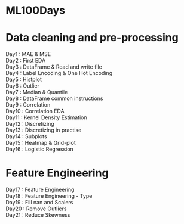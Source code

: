 # ML100Days
# Data cleaning and pre-processing  
Day1 : MAE & MSE  
Day2 : First EDA  
Day3 : DataFrame & Read and write file   
Day4 : Label Encoding & One Hot Encoding  
Day5 : Histplot  
Day6 : Outlier  
Day7 : Median & Quantile  
Day8 : DataFrame common instructions  
Day9 : Correlation  
Day10 : Correlation EDA  
Day11 : Kernel Density Estimation  
Day12 : Discretizing  
Day13 : Discretizing in practise  
Day14 : Subplots  
Day15 : Heatmap & Grid-plot  
Day16 : Logistic Regression  
  
# Feature Engineering  
Day17 : Feature Engineering  
Day18 : Feature Engineering - Type  
Day19 : Fill nan and Scalers  
Day20 : Remove Outliers  
Day21 : Reduce Skewness  

